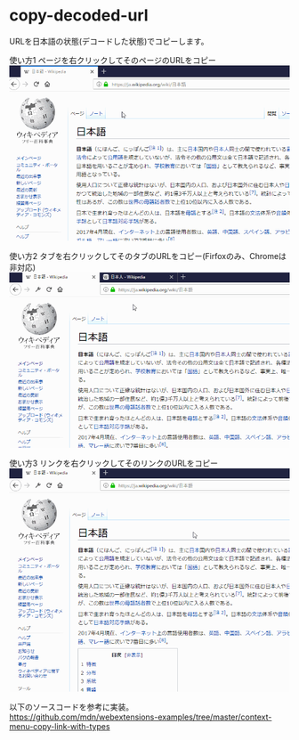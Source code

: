 # copy-decoded-url

URLを日本語の状態(デコードした状態)でコピーします。

使い方1 ページを右クリックしてそのページのURLをコピー
![how to use 1](screenshot/howtouse1.gif)

使い方2 タブを右クリックしてそのタブのURLをコピー(Firfoxのみ、Chromeは非対応)
![how to use 2](screenshot/howtouse2.gif)

使い方3 リンクを右クリックしてそのリンクのURLをコピー
![how to use 3](screenshot/howtouse3.gif)


以下のソースコードを参考に実装。  
https://github.com/mdn/webextensions-examples/tree/master/context-menu-copy-link-with-types
